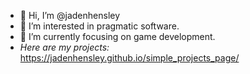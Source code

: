 - 👋 Hi, I’m @jadenhensley
- 👀 I’m interested in pragmatic software.
- 🌱 I’m currently focusing on game development.
- _Here are my projects:_ https://jadenhensley.github.io/simple_projects_page/

<!---
jadenhensley/jadenhensley is a ✨ special ✨ repository because its `README.md` (this file) appears on your GitHub profile.
You can click the Preview link to take a look at your changes.
--->
